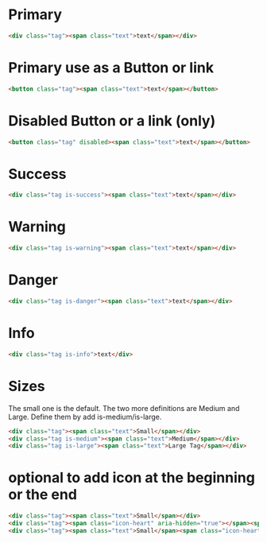 # Primary

```html
<div class="tag"><span class="text">text</span></div>
```

# Primary use as a Button or link

```html
<button class="tag"><span class="text">text</span></button>
```

# Disabled Button or a link (only)

```html
<button class="tag" disabled><span class="text">text</span></button>
```

# Success

```html
<div class="tag is-success"><span class="text">text</span></div>
```

# Warning

```html
<div class="tag is-warning"><span class="text">text</span></div>
```

# Danger

```html
<div class="tag is-danger"><span class="text">text</span></div>
```

# Info

```html
<div class="tag is-info">text</div>
```

# Sizes
The small one is the default. The two more definitions are Medium and Large.
Define them by add is-medium/is-large.

```html
<div class="tag"><span class="text">Small</span></div>
<div class="tag is-medium"><span class="text">Medium</span></div>
<div class="tag is-large"><span class="text">Large Tag</span></div>
```

# optional to add icon at the beginning or the end

```html
<div class="tag"><span class="text">Small</span></div>
<div class="tag"><span class="icon-heart" aria-hidden="true"></span><span class="text">Small</span></div>
<div class="tag"><span class="text">Small</span><span class="icon-heart" aria-hidden="true"></span></div>
```